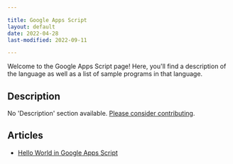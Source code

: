 ```yaml
---

title: Google Apps Script
layout: default
date: 2022-04-28
last-modified: 2022-09-11

---
```


Welcome to the Google Apps Script page! Here, you'll find a description of the language as well as a list of sample programs in that language.

## Description

No 'Description' section available. [Please consider contributing](https://github.com/TheRenegadeCoder/sample-programs-website).

## Articles

- [Hello World in Google Apps Script](https://sampleprograms.io/projects/hello-world/google-apps-script)